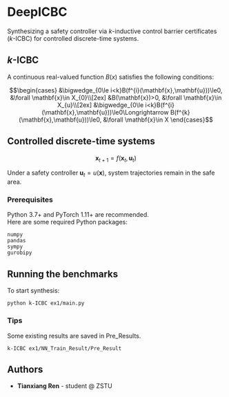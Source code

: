# DeepICBC

Synthesizing a safety controller via $k$-inductive control barrier certificates ($k$-ICBC) for controlled discrete-time systems.

## $k$-ICBC
A continuous real-valued function $B(x)$ satisfies the following conditions:
```math
\begin{cases}
&\bigwedge_{0\le i<k}B(f^{i}(\mathbf{x},\mathbf{u}))\le0, &\forall \mathbf{x}\in X_{0}\\[2ex] 
&B(\mathbf{x})>0, &\forall \mathbf{x}\in X_{u}\\[2ex] 
&\bigwedge_{0\le i<k}B(f^{i}(\mathbf{x},\mathbf{u}))\le0\Longrightarrow B(f^{k}(\mathbf{x},\mathbf{u}))\le0, &\forall \mathbf{x}\in X
\end{cases}
```

## Controlled discrete-time systems

```math
\mathbf{x}_{t+1} = f(\mathbf{x}_{t},\mathbf{u}_{t})
```
Under a safety controller $\mathbf{u}_t = u(\mathbf{x})$, system trajectories remain in the safe area.

### Prerequisites
Python 3.7+ and PyTorch 1.11+ are recommended.\
Here are some required Python packages:
```
numpy
pandas
sympy
gurobipy
```

## Running the benchmarks
To start synthesis:
```
python k-ICBC ex1/main.py
```
### Tips
Some existing results are saved in Pre_Results.
```
k-ICBC ex1/NN_Train_Result/Pre_Result
```

## Authors

* **Tianxiang Ren** - student @ ZSTU

<!--
## Copyright notice:

## License

This project is licensed under the MIT License - see the [LICENSE.md](LICENSE.md) file for details

## Acknowledgments

* Hat tip to anyone whose code was used
* Inspiration
* etc
-->